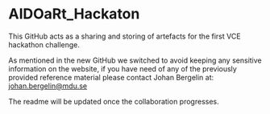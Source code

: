 # AIDOaRt_Hackaton

This GitHub acts as a sharing and storing of artefacts for the first VCE hackathon challenge.

As mentioned in the new GitHub we switched to avoid keeping any sensitive information on the website, if you have need of any of the previously provided reference material please contact Johan Bergelin at: 
johan.bergelin@mdu.se

The readme will be updated once the collaboration progresses.
